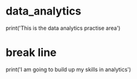 # data_analytics
print('This is the data analytics practise area')
# break line
print('I am going to build up my skills in analytics')
